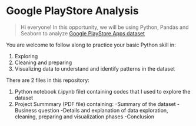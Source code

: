 # Google PlayStore Analysis

>Hi everyone! In this opportunity, we will be using Python, Pandas and Seaborn to analyze [Google PlayStore Apps dataset](https://github.com/mcyaputra/Files/blob/main/googleplaystore.csv)

You are welcome to follow along to practice your basic Python skill in:
1. Exploring
2. Cleaning and preparing
3. Visualizing data to understand and identify patterns in the dataset

There are 2 files in this repository:

1. Python notebook (.ipynb file) containing codes that I used to explore the dataset
2. Project Summmary (PDF file) containing: 
-Summary of the dataset
-Business question
-Details and explanation of data exploration, cleaning, preparing and visualization phases
-Conclusion